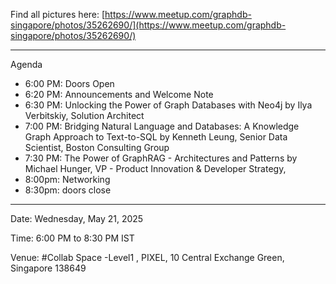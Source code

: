 

Find all pictures here: [https://www.meetup.com/graphdb-singapore/photos/35262690/](https://www.meetup.com/graphdb-singapore/photos/35262690/)

---

Agenda

- 6:00 PM: Doors Open
- 6:20 PM: Announcements and Welcome Note
- 6:30 PM: Unlocking the Power of Graph Databases with Neo4j by Ilya Verbitskiy, Solution Architect
- 7:00 PM: Bridging Natural Language and Databases: A Knowledge Graph Approach to Text-to-SQL by Kenneth Leung, Senior Data Scientist, Boston Consulting Group
- 7:30 PM: The Power of GraphRAG - Architectures and Patterns by Michael Hunger, VP - Product Innovation & Developer Strategy,
- 8:00pm: Networking
- 8:30pm: doors close

---

Date: Wednesday, May 21, 2025

Time: 6:00 PM to 8:30 PM IST

Venue: #Collab Space -Level1 , PIXEL, 10 Central Exchange Green, Singapore 138649